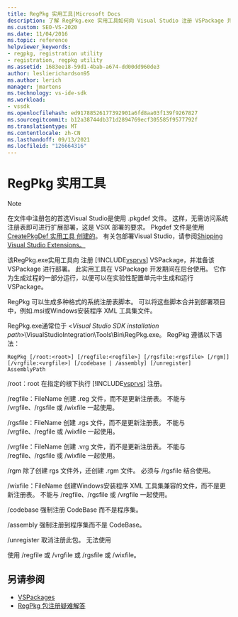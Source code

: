 ```yaml
---
title: RegPkg 实用工具|Microsoft Docs
description: 了解 RegPkg.exe 实用工具如何向 Visual Studio 注册 VSPackage 并为部署做好准备。
ms.custom: SEO-VS-2020
ms.date: 11/04/2016
ms.topic: reference
helpviewer_keywords:
- regpkg, registration utility
- registration, regpkg utility
ms.assetid: 1683ee18-59d1-4bab-a674-dd00dd960de3
author: leslierichardson95
ms.author: lerich
manager: jmartens
ms.technology: vs-ide-sdk
ms.workload:
- vssdk
ms.openlocfilehash: ed91788526177392901a6fd8aa03f139f9267827
ms.sourcegitcommit: b12a38744db371d2894769ecf305585f9577792f
ms.translationtype: MT
ms.contentlocale: zh-CN
ms.lasthandoff: 09/13/2021
ms.locfileid: "126664316"
---
```

# <a name="regpkg-utility"></a>RegPkg 实用工具
> [!NOTE]
> 在文件中注册包的首选Visual Studio是使用 .pkgdef 文件。 这样，无需访问系统注册表即可进行扩展部署，这是 VSIX 部署的要求。 Pkgdef 文件是使用 [CreatePkgDef 实用工具 创建的](../../extensibility/internals/createpkgdef-utility.md)。 有关包部署Visual Studio，请参阅[Shipping Visual Studio Extensions。](../../extensibility/shipping-visual-studio-extensions.md)

 该RegPkg.exe实用工具向 注册 [!INCLUDE[vsprvs](../../code-quality/includes/vsprvs_md.md)] VSPackage，并准备该 VSPackage 进行部署。 此实用工具在 VSPackage 开发期间在后台使用。 它作为生成过程的一部分运行，以便可以在实验性配置单元中生成和运行 VSPackage。

 RegPkg 可以生成多种格式的系统注册表脚本。 可以将这些脚本合并到部署项目中，例如.msi或Windows安装程序 XML 工具集文件。

 RegPkg.exe通常位于 \<*Visual Studio SDK installation path*>\VisualStudioIntegration\Tools\Bin\RegPkg.exe。 RegPkg 遵循以下语法：

```
RegPkg [/root:<root>] [/regfile:<regfile>] [/rgsfile:<rgsfile> [/rgm]] [/vrgfile:<vrgfile>] [/codebase | /assembly] [/unregister] AssemblyPath
```

 /root：root 在指定的根下执行 [!INCLUDE[vsprvs](../../code-quality/includes/vsprvs_md.md)] 注册。

 /regfile：FileName 创建 .reg 文件，而不是更新注册表。  不能与 /vrgfile、/rgsfile 或 /wixfile 一起使用。

 /rgsfile：FileName 创建 .rgs 文件，而不是更新注册表。  不能与 /vrgfile、/regfile 或 /wixfile 一起使用。

 /vrgfile：FileName 创建 .vrg 文件，而不是更新注册表。  不能与 /regfile、/rgsfile 或 /wixfile 一起使用。

 /rgm 除了创建 rgs 文件外，还创建 .rgm 文件。  必须与 /rgsfile 结合使用。

 /wixfile：FileName 创建Windows安装程序 XML 工具集兼容的文件，而不是更新注册表。  不能与 /regfile、/rgsfile 或 /vrgfile 一起使用。

 /codebase 强制注册 CodeBase 而不是程序集。

 /assembly 强制注册到程序集而不是 CodeBase。

 /unregister 取消注册此包。  无法使用

 使用 /regfile 或 /vrgfile 或 /rgsfile 或 /wixfile。

## <a name="see-also"></a>另请参阅
- [VSPackages](../../extensibility/internals/vspackages.md)
- [RegPkg 包注册疑难解答](../../extensibility/internals/troubleshooting-regpkg-package-registration.md)
